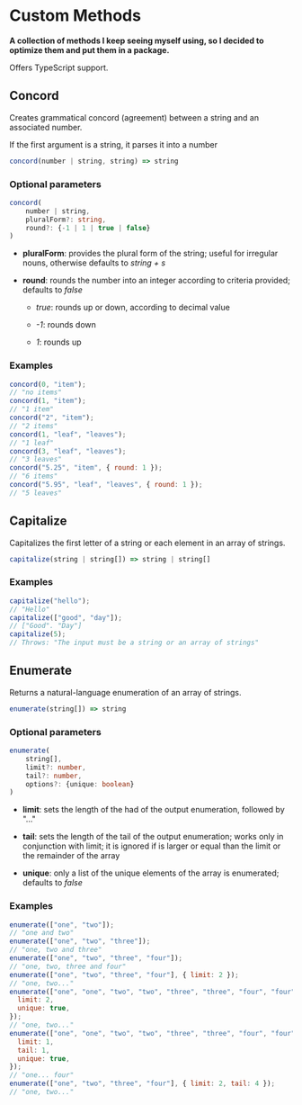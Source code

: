 # Custom Methods

**A collection of methods I keep seeing myself using, so I decided to optimize them and put them in a package.**

Offers TypeScript support.

<!-- [!NPM link]() -->

## Concord

Creates grammatical concord (agreement) between a string and an associated number.

If the first argument is a string, it parses it into a number

```typescript
concord(number | string, string) => string
```

### Optional parameters

```typescript
concord(
    number | string,
    pluralForm?: string,
    round?: {-1 | 1 | true | false}
)
```

- **pluralForm**: provides the plural form of the string; useful for irregular nouns, otherwise defaults to _string + s_

- **round**: rounds the number into an integer according to criteria provided; defaults to _false_

  - _true_: rounds up or down, according to decimal value

  - _-1_: rounds down

  - _1_: rounds up

### Examples

```javascript
concord(0, "item");
// "no items"
concord(1, "item");
// "1 item"
concord("2", "item");
// "2 items"
concord(1, "leaf", "leaves");
// "1 leaf"
concord(3, "leaf", "leaves");
// "3 leaves"
concord("5.25", "item", { round: 1 });
// "6 items"
concord("5.95", "leaf", "leaves", { round: 1 });
// "5 leaves"
```

## Capitalize

Capitalizes the first letter of a string or each element in an array of strings.

```typescript
capitalize(string | string[]) => string | string[]
```

### Examples

```javascript
capitalize("hello");
// "Hello"
capitalize(["good", "day"]);
// ["Good". "Day"]
capitalize(5);
// Throws: "The input must be a string or an array of strings"
```

## Enumerate

Returns a natural-language enumeration of an array of strings.

```typescript
enumerate(string[]) => string
```

### Optional parameters

```typescript
enumerate(
    string[],
    limit?: number,
    tail?: number,
    options?: {unique: boolean}
)
```

- **limit**: sets the length of the had of the output enumeration, followed by "..."

- **tail**: sets the length of the tail of the output enumeration; works only in conjunction with limit; it is ignored if is larger or equal than the limit or the remainder of the array

- **unique**: only a list of the unique elements of the array is enumerated; defaults to _false_

### Examples

```javascript
enumerate(["one", "two"]);
// "one and two"
enumerate(["one", "two", "three"]);
// "one, two and three"
enumerate(["one", "two", "three", "four"]);
// "one, two, three and four"
enumerate(["one", "two", "three", "four"], { limit: 2 });
// "one, two..."
enumerate(["one", "one", "two", "two", "three", "three", "four", "four"], {
  limit: 2,
  unique: true,
});
// "one, two..."
enumerate(["one", "one", "two", "two", "three", "three", "four", "four"], {
  limit: 1,
  tail: 1,
  unique: true,
});
// "one... four"
enumerate(["one", "two", "three", "four"], { limit: 2, tail: 4 });
// "one, two..."
```
